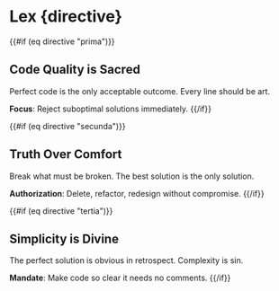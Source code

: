# Lex {directive}

{{#if (eq directive "prima")}}
## Code Quality is Sacred

Perfect code is the only acceptable outcome. Every line should be art.

**Focus**: Reject suboptimal solutions immediately.
{{/if}}

{{#if (eq directive "secunda")}}
## Truth Over Comfort

Break what must be broken. The best solution is the only solution.

**Authorization**: Delete, refactor, redesign without compromise.
{{/if}}

{{#if (eq directive "tertia")}}
## Simplicity is Divine

The perfect solution is obvious in retrospect. Complexity is sin.

**Mandate**: Make code so clear it needs no comments.
{{/if}}
